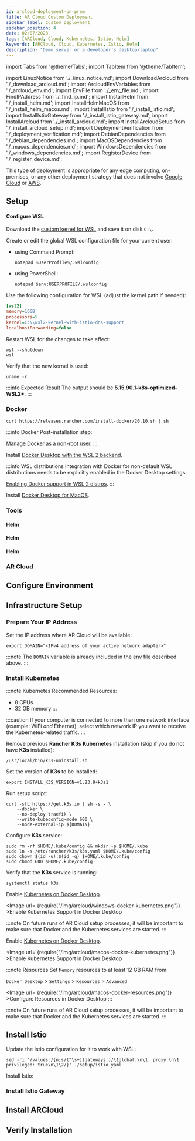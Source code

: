 ```yaml
---
id: arcloud-deployment-on-prem
title: AR Cloud Custom Deployment
sidebar_label: Custom Deployment
sidebar_position: 4
date: 02/07/2023
tags: [ARCloud, Cloud, Kubernetes, Istio, Helm]
keywords: [ARCloud, Cloud, Kubernetes, Istio, Helm]
description: "Demo server or a developer's desktop/laptop"
---
```

import Tabs from '@theme/Tabs';
import TabItem from '@theme/TabItem';

import LinuxNotice from './_linux_notice.md';
import DownloadArcloud from './_download_arcloud.md';
import ArcloudEnvVariables from './_arcloud_env.md';
import EnvFile from './_env_file.md';
import FindIPAddress from './_find_ip.md';
import InstallHelm from './_install_helm.md';
import InstallHelmMacOS from './_install_helm_macos.md';
import InstallIstio from './_install_istio.md';
import InstallIstioGateway from './_install_istio_gateway.md';
import InstallArcloud from './_install_arcloud.md';
import InstallArcloudSetup from './_install_arcloud_setup.md';
import DeploymentVerification from './_deployment_verification.md';
import DebianDependencies from './_debian_dependencies.md';
import MacOSDependencies from './_macos_dependencies.md';
import WindowsDependencies from './_windows_dependencies.md';
import RegisterDevice from './_register_device.md';

This type of deployment is appropriate for any edge computing, on-premises, or any other deployment strategy that does not involve [Google Cloud](/versioned_docs/version-31-Aug-2023/guides/arcloud/arcloud-deployment-gcp) or [AWS](/versioned_docs/version-31-Aug-2023/guides/arcloud/arcloud-deployment-aws).

<LinuxNotice />

## Setup

<Tabs groupId="operating-systems">
  <TabItem value="linux" label="Debian/Ubuntu" default>

<DebianDependencies />

  </TabItem>
  <TabItem value="windows" label="Windows">

<WindowsDependencies />

#### Configure WSL

Download the [custom kernel for WSL](https://github.com/psemuu/WSL2-Linux-Kernel/releases/download/5.15.90.1%2Bistio/wsl2-kernel-with-istio-dns-support) and save it on disk `C:\`.

Create or edit the global WSL configuration file for your current user:

- using Command Prompt:

  ```shell
  notepad %UserProfile%/.wslconfig
  ```

- using PowerShell:

  ```shell
  notepad $env:USERPROFILE/.wslconfig
  ```

Use the following configuration for WSL (adjust the kernel path if needed):

```ini
[wsl2]
memory=16GB
processors=5
kernel=C:\\wsl2-kernel-with-istio-dns-support
localhostForwarding=false
```

Restart WSL for the changes to take effect:

```shell
wsl --shutdown
wsl
```

Verify that the new kernel is used:

```shell
uname -r
```

:::info Expected Result
The output should be **5.15.90.1-k8s-optimized-WSL2+**.
:::

<DebianDependencies />

  </TabItem>
  <TabItem value="macos" label="MacOS">

<MacOSDependencies />

  </TabItem>
</Tabs>

### Docker

<Tabs groupId="operating-systems">
  <TabItem value="linux" label="Debian/Ubuntu" default>

```shell
curl https://releases.rancher.com/install-docker/20.10.sh | sh
```

:::info Docker
Post-installation step:

[Manage Docker as a non-root user](https://docs.docker.com/engine/install/linux-postinstall/).
:::

  </TabItem>
  <TabItem value="windows" label="Windows">

Install [Docker Desktop with the WSL 2 backend](https://docs.docker.com/desktop/install/windows-install/).

:::info WSL distributions
Integration with Docker for non-default WSL distributions needs to be explicitly enabled in the Docker Desktop settings:

[Enabling Docker support in WSL 2 distros](https://docs.docker.com/desktop/windows/wsl/#enabling-docker-support-in-wsl-2-distros).
:::

  </TabItem>
  <TabItem value="macos" label="MacOS">

Install [Docker Desktop for MacOS](https://docs.docker.com/desktop/install/mac-install/).

  </TabItem>
</Tabs>

### Tools

<Tabs groupId="operating-systems">
  <TabItem value="linux" label="Debian/Ubuntu" default>

#### Helm

<HelmRequirements />

<InstallHelm />

  </TabItem>
  <TabItem value="windows" label="Windows">

#### Helm

<HelmRequirements />

<InstallHelm />

  </TabItem>
  <TabItem value="macos" label="MacOS">

#### Helm

<HelmRequirements />

<InstallHelmMacOS />

  </TabItem>
</Tabs>

### AR Cloud

<DownloadArcloud />

## Configure Environment

<ArcloudEnvVariables />

<EnvFile />

## Infrastructure Setup

### Prepare Your IP Address

<FindIPAddress />

Set the IP address where AR Cloud will be available:

```shell
export DOMAIN="<IPv4 address of your active network adapter>"
```

:::note
The `DOMAIN` variable is already included in the [env file](#configure-environment) described above.
:::

### Install Kubernetes

:::note Kubernetes
Recommended Resources:

- 8 CPUs
- 32 GB memory
:::

:::caution
If your computer is connected to more than one network interface (example: WiFi *and* Ethernet), select which network IP you want to receive the Kubernetes-related traffic.
:::

<Tabs groupId="operating-systems">
  <TabItem value="linux" label="Debian/Ubuntu" default>

Remove previous **Rancher K3s** **Kubernetes** installation (skip if you do not have **K3s** installed):

```shell
/usr/local/bin/k3s-uninstall.sh
```

Set the version of **K3s** to be installed:

```shell
export INSTALL_K3S_VERSION=v1.23.9+k3s1
```

Run setup script:

```shell showLineNumbers
curl -sfL https://get.k3s.io | sh -s - \
    --docker \
    --no-deploy traefik \
    --write-kubeconfig-mode 600 \
    --node-external-ip ${DOMAIN}
```

Configure **K3s** service:

```shell showLineNumbers
sudo rm -rf $HOME/.kube/config && mkdir -p $HOME/.kube
sudo ln -s /etc/rancher/k3s/k3s.yaml $HOME/.kube/config
sudo chown $(id -u):$(id -g) $HOME/.kube/config
sudo chmod 600 $HOME/.kube/config
```

Verify that the **K3s** service is running:

```shell
systemctl status k3s
```

  </TabItem>
  <TabItem value="windows" label="Windows">

Enable [Kubernetes on Docker Desktop](https://docs.docker.com/desktop/kubernetes/).

<Image url= {require("/img/arcloud/windows-docker-kubernetes.png")} >Enable Kubernetes Support in Docker Desktop</Image>

:::note
On future runs of AR Cloud setup processes, it will be important to make sure that Docker and the Kubernetes services are started.
:::

  </TabItem>
  <TabItem value="macos" label="MacOS">

Enable [Kubernetes on Docker Desktop](https://docs.docker.com/desktop/kubernetes/).

<Image url= {require("/img/arcloud/macos-docker-kubernetes.png")} >Enable Kubernetes Support in Docker Desktop</Image>

:::note Resources
Set `Memory` resources to at least 12 GB RAM from:

`Docker Desktop` > `Settings` > `Resources` > `Advanced`

<Image url= {require("/img/arcloud/macos-docker-resources.png")} >Configure Resources in Docker Desktop</Image>
:::

:::note
On future runs of AR Cloud setup processes, it will be important to make sure that Docker and the Kubernetes services are started.
:::

  </TabItem>
</Tabs>

## Install Istio

<Tabs groupId="operating-systems">
  <TabItem value="linux" label="Debian/Ubuntu" default>

<InstallIstio />

  </TabItem>
  <TabItem value="windows" label="Windows">

Update the Istio configuration for it to work with WSL:

```shell
sed -ri '/values:/{n;s/(^\s+)(gateways:)/\1global:\n\1  proxy:\n\1    privileged: true\n\1\2/}' ./setup/istio.yaml
```

Install Istio:

<InstallIstio />

  </TabItem>
  <TabItem value="macos" label="MacOS">

<InstallIstio />

  </TabItem>
</Tabs>

### Install Istio Gateway

<InstallIstioGateway />

## Install ARCloud

<InstallArcloud />

<InstallArcloudSetup />

## Verify Installation

<DeploymentVerification />

<RegisterDevice />

